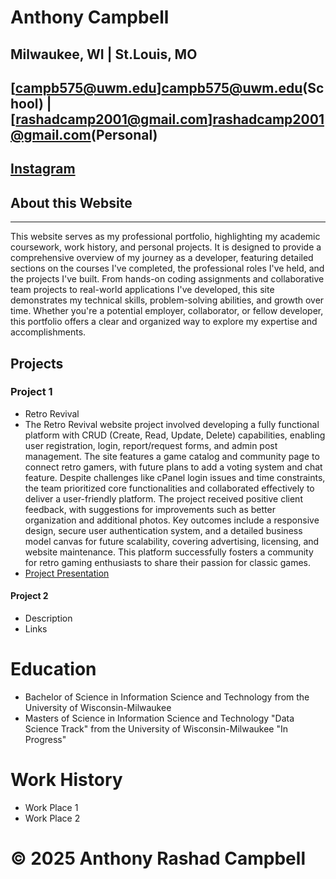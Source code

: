 # **Anthony Campbell**
## Milwaukee, WI | St.Louis, MO
## [campb575@uwm.edu]campb575@uwm.edu(School) | [rashadcamp2001@gmail.com]rashadcamp2001@gmail.com(Personal)
## [Instagram](https://www.instagram.com/antho_618/)

## About this Website
***
This website serves as my professional portfolio, highlighting my academic coursework, work history, and personal projects. It is designed to provide a comprehensive overview of my journey as a developer, featuring detailed sections on the courses I've completed, the professional roles I've held, and the projects I've built. From hands-on coding assignments and collaborative team projects to real-world applications I've developed, this site demonstrates my technical skills, problem-solving abilities, and growth over time. Whether you're a potential employer, collaborator, or fellow developer, this portfolio offers a clear and organized way to explore my expertise and accomplishments.

## Projects
### Project 1
- Retro Revival
- The Retro Revival website project involved developing a fully functional platform with CRUD (Create, Read, Update, Delete) capabilities, enabling user registration, login, report/request forms, and admin post management. The site features a game catalog and community page to connect retro gamers, with future plans to add a voting system and chat feature. Despite challenges like cPanel login issues and time constraints, the team prioritized core functionalities and collaborated effectively to deliver a user-friendly platform. The project received positive client feedback, with suggestions for improvements such as better organization and additional photos. Key outcomes include a responsive design, secure user authentication system, and a detailed business model canvas for future scalability, covering advertising, licensing, and website maintenance. This platform successfully fosters a community for retro gaming enthusiasts to share their passion for classic games.
- [Project Presentation](https://panthers-my.sharepoint.com/:b:/r/personal/campb575_uwm_edu/Documents/Attachments/FP%26P%20Retro%20Revival%20Presentation.pdf?csf=1&web=1&e=msDfEs)
#### Project 2
- Description
- Links
# Education
- Bachelor of Science in Information Science and Technology from the University of Wisconsin-Milwaukee
- Masters of Science in Information Science and Technology "Data Science Track" from the University of Wisconsin-Milwaukee "In Progress" 
# Work History
- Work Place 1
- Work Place 2


# © 2025 Anthony Rashad Campbell
